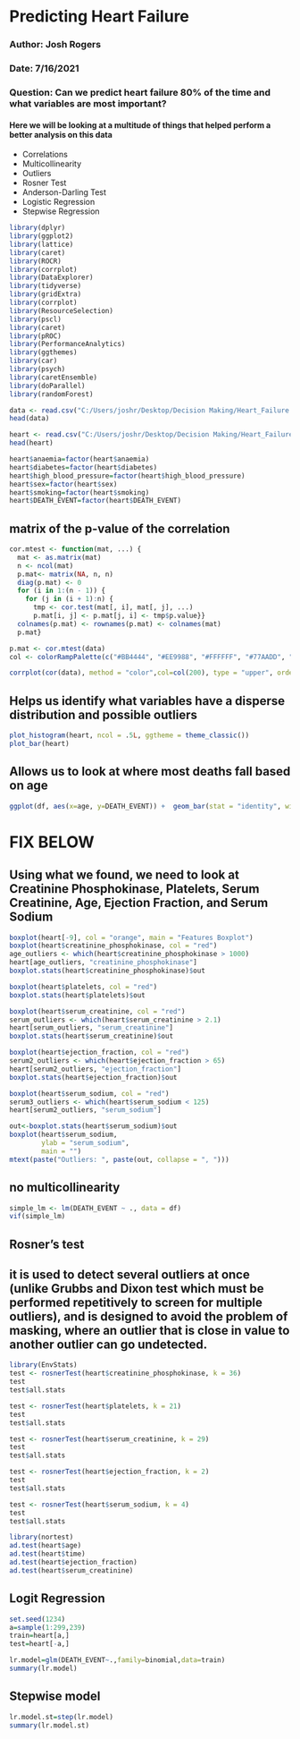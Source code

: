 # Predicting Heart Failure 

### Author: Josh Rogers 
### Date: 7/16/2021

### Question: Can we predict heart failure 80% of the time and what variables are most important?
#### Here we will be looking at a multitude of things that helped perform a better analysis on this data

- Correlations
- Multicollinearity
- Outliers
- Rosner Test
- Anderson-Darling Test
- Logistic Regression
- Stepwise Regression

```r
library(dplyr)
library(ggplot2)
library(lattice)
library(caret)
library(ROCR)
library(corrplot)
library(DataExplorer)
library(tidyverse)
library(gridExtra)
library(corrplot)
library(ResourceSelection)
library(pscl)
library(caret)
library(pROC)
library(PerformanceAnalytics)
library(ggthemes)
library(car)
library(psych)
library(caretEnsemble)
library(doParallel)
library(randomForest)

data <- read.csv("C:/Users/joshr/Desktop/Decision Making/Heart_Failure.csv")
head(data)

heart <- read.csv("C:/Users/joshr/Desktop/Decision Making/Heart_Failure.csv")
head(heart)

heart$anaemia=factor(heart$anaemia)
heart$diabetes=factor(heart$diabetes)
heart$high_blood_pressure=factor(heart$high_blood_pressure)
heart$sex=factor(heart$sex)
heart$smoking=factor(heart$smoking)
heart$DEATH_EVENT=factor(heart$DEATH_EVENT)
```

## matrix of the p-value of the correlation
```r
cor.mtest <- function(mat, ...) {
  mat <- as.matrix(mat)
  n <- ncol(mat)
  p.mat<- matrix(NA, n, n)
  diag(p.mat) <- 0
  for (i in 1:(n - 1)) {
    for (j in (i + 1):n) {
      tmp <- cor.test(mat[, i], mat[, j], ...)
      p.mat[i, j] <- p.mat[j, i] <- tmp$p.value}}
  colnames(p.mat) <- rownames(p.mat) <- colnames(mat)
  p.mat}

p.mat <- cor.mtest(data)
col <- colorRampPalette(c("#BB4444", "#EE9988", "#FFFFFF", "#77AADD", "#4477AA"))

corrplot(cor(data), method = "color",col=col(200), type = "upper", order = "hclust",addCoef.col = "black",tl.col="black", tl.srt=45,p.mat = p.mat, sig.level = 0.05,insig = "blank",diag=FALSE,)
```

## Helps us identify what variables have a disperse distribution and possible outliers
```r
plot_histogram(heart, ncol = .5L, ggtheme = theme_classic())
plot_bar(heart)
```
## Allows us to look at where most deaths fall based on age
```r
ggplot(df, aes(x=age, y=DEATH_EVENT)) +  geom_bar(stat = "identity", width=0.5) #+ stat_smooth(method=loess)
```
# FIX BELOW
## Using what we found, we need to look at Creatinine Phosphokinase, Platelets, Serum Creatinine, Age, Ejection Fraction, and Serum Sodium
```r
boxplot(heart[-9], col = "orange", main = "Features Boxplot")
boxplot(heart$creatinine_phosphokinase, col = "red")
age_outliers <- which(heart$creatinine_phosphokinase > 1000)
heart[age_outliers, "creatinine_phosphokinase"]
boxplot.stats(heart$creatinine_phosphokinase)$out

boxplot(heart$platelets, col = "red")
boxplot.stats(heart$platelets)$out

boxplot(heart$serum_creatinine, col = "red")
serum_outliers <- which(heart$serum_creatinine > 2.1)
heart[serum_outliers, "serum_creatinine"]
boxplot.stats(heart$serum_creatinine)$out

boxplot(heart$ejection_fraction, col = "red")
serum2_outliers <- which(heart$ejection_fraction > 65)
heart[serum2_outliers, "ejection_fraction"]
boxplot.stats(heart$ejection_fraction)$out

boxplot(heart$serum_sodium, col = "red")
serum3_outliers <- which(heart$serum_sodium < 125)
heart[serum2_outliers, "serum_sodium"]

out<-boxplot.stats(heart$serum_sodium)$out
boxplot(heart$serum_sodium,
        ylab = "serum_sodium",
        main = "")
mtext(paste("Outliers: ", paste(out, collapse = ", ")))
```
## no multicollinearity
```r
simple_lm <- lm(DEATH_EVENT ~ ., data = df)
vif(simple_lm)
```
## Rosner’s test
## it is used to detect several outliers at once (unlike Grubbs and Dixon test which must be performed repetitively to screen for multiple outliers), and is designed to avoid the problem of masking, where an outlier that is close in value to another outlier can go undetected.
```r
library(EnvStats)
test <- rosnerTest(heart$creatinine_phosphokinase, k = 36)
test
test$all.stats

test <- rosnerTest(heart$platelets, k = 21)
test
test$all.stats

test <- rosnerTest(heart$serum_creatinine, k = 29)
test
test$all.stats

test <- rosnerTest(heart$ejection_fraction, k = 2)
test
test$all.stats

test <- rosnerTest(heart$serum_sodium, k = 4)
test
test$all.stats

library(nortest)
ad.test(heart$age)
ad.test(heart$time)
ad.test(heart$ejection_fraction)
ad.test(heart$serum_creatinine)
```
## Logit Regression
```r
set.seed(1234)
a=sample(1:299,239)
train=heart[a,]
test=heart[-a,]

lr.model=glm(DEATH_EVENT~.,family=binomial,data=train)
summary(lr.model)
```
## Stepwise model
```r
lr.model.st=step(lr.model)
summary(lr.model.st)
```
